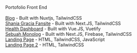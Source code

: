 Portofolio Front End
\
\
[Blog](https://fala.my.id) - Built with Nuxtjs, TailwindCSS
\
[Shania Gracia Fansite](https://shaniagracia.my.id) - Built with Next.JS, TailwindCSS
\
[Health Dashboard](https://maxchat-fe.vercel.app) - Built with Vue.JS, Vuetify
\
[Sebuah Monolog](https://monolog.falasyam.com) - Built with Next.JS, Firebase, TailwindCSS
\
[Landing Page](https://fafifu.vercel.app) - HTML, TailwindCSS, JavaScript
\
[Landing Page 2](https://fafifu.vercel.app/welltenan.html) - HTML, TailwindCSS
